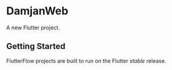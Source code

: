 # DamjanWeb

A new Flutter project.

## Getting Started

FlutterFlow projects are built to run on the Flutter _stable_ release.
